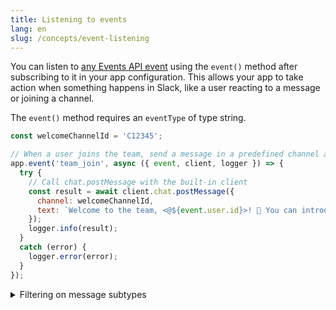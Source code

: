 ```yaml
---
title: Listening to events
lang: en
slug: /concepts/event-listening
---
```


You can listen to [any Events API event](https://api.slack.com/events) using the `event()` method after subscribing to it in your app configuration. This allows your app to take action when something happens in Slack, like a user reacting to a message or joining a channel.

The `event()` method requires an `eventType` of type string.

```javascript
const welcomeChannelId = 'C12345';

// When a user joins the team, send a message in a predefined channel asking them to introduce themselves
app.event('team_join', async ({ event, client, logger }) => {
  try {
    // Call chat.postMessage with the built-in client
    const result = await client.chat.postMessage({
      channel: welcomeChannelId,
      text: `Welcome to the team, <@${event.user.id}>! 🎉 You can introduce yourself in this channel.`
    });
    logger.info(result);
  }
  catch (error) {
    logger.error(error);
  }
});
```

<details>
<summary>
Filtering on message subtypes
</summary>

A `message()` listener is equivalent to `event('message')`

You can filter on subtypes of events by using the built-in `subtype()` middleware. Common message subtypes like `message_changed` and `message_replied` can be found [on the message event page](https://api.slack.com/events/message#message_subtypes).

```javascript
// Import subtype from the package
const { App, subtype } = require('@slack/bolt');

// Matches all message changes from users
app.message(subtype('message_changed'), ({ event, logger }) => {
  // This if statement is required in TypeScript code
  if (event.subtype === 'message_changed'
    && !event.message.subtype
    && !event.previous_message.subtype) {
    logger.info(`The user ${event.message.user} changed their message from ${event.previous_message.text} to ${event.message.text}`);
  }
});
```
</details>